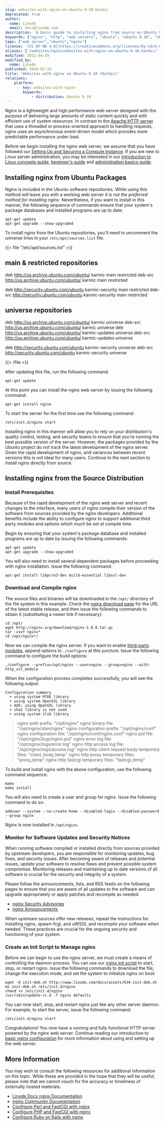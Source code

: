 ```yaml
---
slug: websites-with-nginx-on-ubuntu-9-10-karmic
deprecated: true
author:
  name: Linode
  email: docs@linode.com
description: 'A basic guide to installing nginx from source on Ubuntu 9.10 (Karmic)'
keywords: ["nginx", "http", "web servers", "ubuntu", "ubuntu 9.10", "ubuntu karmic"]
tags: ["web server","ubuntu","nginx"]
license: '[CC BY-ND 4.0](https://creativecommons.org/licenses/by-nd/4.0)'
aliases: ['/websites/nginx/websites-with-nginx-on-ubuntu-9-10-karmic/','/web-servers/nginx/websites-with-nginx-on-ubuntu-9-10-karmic/','/web-servers/nginx/installation/ubuntu-9-10-karmic/']
modified: 2011-04-29
modified_by:
  name: Linode
published: 2010-02-24
title: 'Websites with nginx on Ubuntu 9.10 (Karmic)'
relations:
    platform:
        key: websites-with-nginx
        keywords:
            - distribution: Ubuntu 9.10
---
```




Nginx is a lightweight and high performance web server designed with the purpose of delivering large amounts of static content quickly and with efficient use of system resources. In contrast to the [Apache HTTP server](/docs/web-servers/apache/) that uses a threaded or process-oriented approach to handling requests, nginx uses an asynchronous event-driven model which provides more predictable performance under load.

Before we begin installing the nginx web server, we assume that you have followed our [Setting Up and Securing a Compute Instance](/docs/guides/set-up-and-secure/). If you are new to Linux server administration, you may be interested in our [introduction to Linux concepts guide](/docs/guides/introduction-to-linux-concepts/), [beginner's guide](/docs/guides/linode-beginners-guide/) and [administration basics guide](/docs/guides/linux-system-administration-basics/).

## Installing nginx from Ubuntu Packages

Nginx is included in the Ubuntu software repositories. While using this method will leave you with a working web server *it is not the preferred method for installing nginx.* Nevertheless, if you want to install in this manner, the following sequence of commands ensure that your system's package databases and installed programs are up to date:

    apt-get update
    apt-get upgrade --show-upgraded

To install nginx from the Ubuntu repositories, you'll need to uncomment the universe lines in your `/etc/apt/sources.list` file.

{{< file "/etc/apt/sources.list" >}}
## main & restricted repositories
deb http://us.archive.ubuntu.com/ubuntu/ karmic main restricted
deb-src http://us.archive.ubuntu.com/ubuntu/ karmic main restricted

deb http://security.ubuntu.com/ubuntu karmic-security main restricted
deb-src http://security.ubuntu.com/ubuntu karmic-security main restricted

## universe repositories
deb http://us.archive.ubuntu.com/ubuntu/ karmic universe
deb-src http://us.archive.ubuntu.com/ubuntu/ karmic universe
deb http://us.archive.ubuntu.com/ubuntu/ karmic-updates universe
deb-src http://us.archive.ubuntu.com/ubuntu/ karmic-updates universe

deb http://security.ubuntu.com/ubuntu karmic-security universe
deb-src http://security.ubuntu.com/ubuntu karmic-security universe

{{< /file >}}


After updating this file, run the following command:

    apt-get update

At this point you can install the nginx web server by issuing the following command:

    apt-get install nginx

To start the server for the first time use the following command:

    /etc/init.d/nginx start

Installing nginx in this manner will allow you to rely on your distribution's quality control, testing, and security teams to ensure that you're running the best possible version of the server. However, the packages provided by the Ubuntu project do not track the latest development of the nginx server. Given the rapid development of nginx, and variances between recent versions this is not ideal for many users. Continue to the next section to install nginx directly from source.

## Installing nginx from the Source Distribution

### Install Prerequisites

Because of the rapid development of the nginx web server and recent changes to the interface, many users of nginx compile their version of the software from sources provided by the nginx developers. Additional benefits include the ability to configure nginx to support additional third party modules and options which much be set at compile time.

Begin by ensuring that your system's package database and installed programs are up to date by issuing the following commands:

    apt-get update
    apt-get upgrade --show-upgraded

You will also need to install several dependent packages before proceeding with nginx installation. Issue the following command:

    apt-get install libpcre3-dev build-essential libssl-dev

### Download and Compile nginx

The source files and binaries will be downloaded in the `/opt/` directory of the file system in this example. Check the [nginx download page](http://nginx.org/en/download.html#stable_versions) for the URL of the latest stable release, and then issue the following commands to obtain it (substituting a newer link if necessary):

    cd /opt/
    wget http://nginx.org/download/nginx-1.0.0.tar.gz
    tar -zxvf nginx*
    cd /opt/nginx*/

Now we can compile the nginx server. If you want to enable [third-party modules](http://wiki.nginx.org/Nginx3rdPartyModules), append options to `./configure` at this juncture. Issue the following command to configure the build options:

    ./configure --prefix=/opt/nginx --user=nginx --group=nginx --with-http_ssl_module

When the configuration process completes successfully, you will see the following output:

    Configuration summary
      + using system PCRE library
      + using system OpenSSL library
      + md5: using OpenSSL library
      + sha1 library is not used
      + using system zlib library

> nginx path prefix: "/opt/nginx" nginx binary file: "/opt/nginx/sbin/nginx" nginx configuration prefix: "/opt/nginx/conf" nginx configuration file: "/opt/nginx/conf/nginx.conf" nginx pid file: "/opt/nginx/logs/nginx.pid" nginx error log file: "/opt/nginx/logs/error.log" nginx http access log file: "/opt/nginx/logs/access.log" nginx http client request body temporary files: "client\_body\_temp" nginx http proxy temporary files: "proxy\_temp" nginx http fastcgi temporary files: "fastcgi\_temp"

To build and install nginx with the above configuration, use the following command sequence:

    make
    make install

You will also need to create a user and group for nginx. Issue the following command to do so:

    adduser --system --no-create-home --disabled-login --disabled-password --group nginx

Nginx is now installed in `/opt/nginx`.

### Monitor for Software Updates and Security Notices

When running software compiled or installed directly from sources provided by upstream developers, you are responsible for monitoring updates, bug fixes, and security issues. After becoming aware of releases and potential issues, update your software to resolve flaws and prevent possible system compromise. Monitoring releases and maintaining up to date versions of all software is crucial for the security and integrity of a system.

Please follow the announcements, lists, and RSS feeds on the following pages to ensure that you are aware of all updates to the software and can upgrade appropriately or apply patches and recompile as needed:

-   [nginx Security Advisories](http://nginx.org/en/security_advisories.html)
-   [nginx Announcements](http://nginx.org/)

When upstream sources offer new releases, repeat the instructions for installing nginx, spawn-fcgi, and uWSGI, and recompile your software when needed. These practices are crucial for the ongoing security and functioning of your system.

### Create an Init Script to Manage nginx

Before we can begin to use the nginx server, we must create a means of controlling the daemon process. You can use our [nginx init script](/docs/assets/634-init-deb.sh) to start, stop, or restart nginx. Issue the following commands to download the file, change the execution mode, and set the system to initialize nginx on boot:

    wget -O init-deb.sh http://www.linode.com/docs/assets/634-init-deb.sh
    mv init-deb.sh /etc/init.d/nginx
    chmod +x /etc/init.d/nginx
    /usr/sbin/update-rc.d -f nginx defaults

You can now start, stop, and restart nginx just like any other server daemon. For example, to start the server, issue the following command:

    /etc/init.d/nginx start

Congratulations! You now have a running and fully functional HTTP server powered by the nginx web server. Continue reading our introduction to [basic nginx configuration](/docs/guides/how-to-configure-nginx/) for more information about using and setting up the web server.

## More Information

You may wish to consult the following resources for additional information on this topic. While these are provided in the hope that they will be useful, please note that we cannot vouch for the accuracy or timeliness of externally hosted materials.

- [Linode Docs nginx Documentation](/docs/web-servers/nginx/)
- [nginx Community Documentation](http://wiki.nginx.org)
- [Configure Perl and FastCGI with nginx](/docs/guides/nginx-and-perlfastcgi-on-ubuntu-9-10-karmic/)
- [Configure PHP and FastCGI with nginx](/docs/guides/nginx-and-phpfastcgi-on-ubuntu-9-10-karmic/)
- [Configure Ruby on Rails with nginx](/docs/guides/ruby-on-rails-with-nginx-on-ubuntu-9-10-karmic/)
